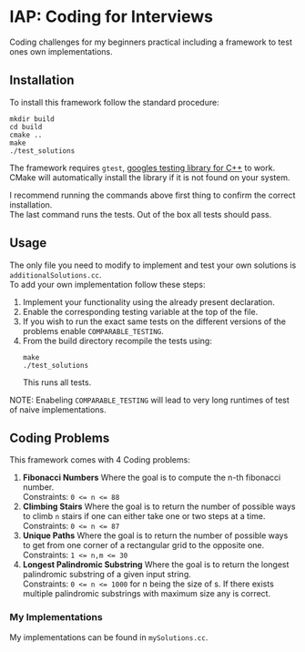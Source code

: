 # IAP: Coding for Interviews
Coding challenges for my beginners practical including a framework to test ones own implementations.

## Installation
To install this framework follow the standard procedure:
```
mkdir build
cd build
cmake ..
make
./test_solutions
```
The framework requires `gtest`, [googles testing library for C++](https://github.com/google/googletest) to work. CMake will automatically install the library if it is not found on your system.  

I recommend running the commands above first thing to confirm the correct installation.  
The last command runs the tests. Out of the box all tests should pass.  

## Usage
The only file you need to modify to implement and test your own solutions is `additionalSolutions.cc`.  
To add your own implementation follow these steps:  
1. Implement your functionality using the already present declaration.  
2. Enable the corresponding testing variable at the top of the file.
3. If you wish to run the exact same tests on the different versions of the problems enable `COMPARABLE_TESTING`.  
4. From the build directory recompile the tests using:
    ````
    make
    ./test_solutions
    ````
    This runs all tests.

NOTE: Enabeling `COMPARABLE_TESTING` will lead to very long runtimes of test of naive implementations.

## Coding Problems
This framework comes with 4 Coding problems:
1. **Fibonacci Numbers**
    Where the goal is to compute the n-th fibonacci number.  
    Constraints: `0 <= n <= 88`
2. **Climbing Stairs**
    Where the goal is to return the number of possible ways to climb `n` stairs if one can either take one or two steps at a time.  
    Constraints: `0 <= n <= 87`
3. **Unique Paths**
    Where the goal is to return the number of possible ways to get from one corner of a rectangular grid to the opposite one.  
    Constraints: `1 <= n,m <= 30`
4. **Longest Palindromic Substring**
    Where the goal is to return the longest palindromic substring of a given input string.  
    Constraints: `0 <= n <= 1000` for n being the size of s. If there exists multiple palindromic substrings with maximum size any is correct.

### My Implementations
My implementations can be found in `mySolutions.cc`. 
